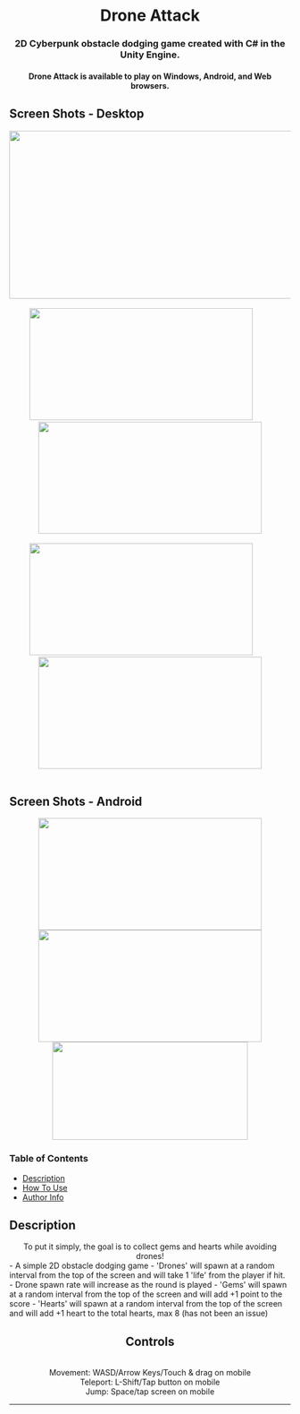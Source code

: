 <h1 align='center'>
Drone Attack
</h1>

<h3 align='center'>
  2D Cyberpunk obstacle dodging game created with C# in the Unity Engine.
  <br><h4 align='center'>Drone Attack is available to play on Windows, Android, and Web browsers.<h4>
<h3>


  <h2>
  Screen Shots - Desktop
  </h2>


<div class='container'align='center'>
  <img src="https://github.com/ctrl-alt-caleb/DroneAttack/blob/master/DA_Desktop.gif" width="600" height="300"><br><br>
</div>
  
<div class='container' align='center'>
  <img src="https://github.com/ctrl-alt-caleb/DroneAttack/blob/master/DA_Desktop2.PNG" width="400" height="200">&nbsp;&nbsp;&nbsp;&nbsp;&nbsp;&nbsp;&nbsp;&nbsp;
  <img src="https://github.com/ctrl-alt-caleb/DroneAttack/blob/master/DA_Desktop1.PNG" width="400" height="200"><br><br>
  <img src="https://github.com/ctrl-alt-caleb/DroneAttack/blob/master/DA_Desktop3.PNG" width="400" height="200">&nbsp;&nbsp;&nbsp;&nbsp;&nbsp;&nbsp;&nbsp;&nbsp;
  <img src="https://github.com/ctrl-alt-caleb/DroneAttack/blob/master/DA_Desktop4.PNG" width="400" height="200"><br><br>
</div>


  
 <h2>
  Screen Shots - Android
 </h2>

<div class='container'align='center'>
  <img src="https://github.com/ctrl-alt-caleb/DroneAttack/blob/master/DAScreenshot1.png" width="400" height="200">
  <img src="https://github.com/ctrl-alt-caleb/DroneAttack/blob/master/DAScreenshot2.png" width="400" height="200">
</div>

<div class='container'align='center'>
  <img src="https://github.com/ctrl-alt-caleb/DroneAttack/blob/master/DroneAttackAndroid.gif" width="350" height="175">
</div>
  
  
  ### Table of Contents

- [Description](#description)
- [How To Use](#how-to-use)
- [Author Info](#author-info)

## Description
  
  <div align='center'>
      To put it simply, the goal is to collect gems and hearts while avoiding drones!
  </div>
  - A simple 2D obstacle dodging game
  - 'Drones' will spawn at a random interval from the top of the screen and will take 1 'life' from the player if hit.
  - Drone spawn rate will increase as the round is played
  - 'Gems' will spawn at a random interval from the top of the screen and will add +1 point to the score
  - 'Hearts' will spawn at a random interval from the top of the screen and will add +1 heart to the total hearts, max 8 (has not been an issue)
  
  
  <div align='center'>
    <h2>Controls</h2><br>
    Movement: WASD/Arrow Keys/Touch & drag on mobile<br>
    Teleport: L-Shift/Tap button on mobile<br>
    Jump: Space/tap screen on mobile<br>
  </div>
  
  ---




